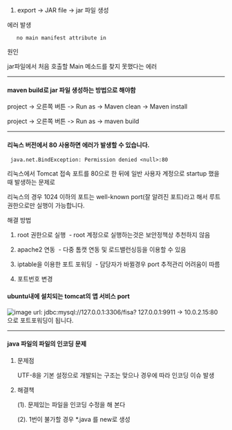 
1. export -> JAR file -> jar 파일 생성


에러 발생

       no main manifest attribute in
       
원인  

jar파일에서 처음 호출할 Main 메소드를 찾지 못했다는 에러

---

#### maven build로 jar 파일 생성하는 방법으로 해야함 

project -> 오른쪽 버튼 -> Run as -> Maven clean -> Maven install

project -> 오른쪽 버튼 -> Run as -> maven build

---

#### 리눅스 버전에서 80 사용하면 에러가 발생할 수 있습니다.

     java.net.BindException: Permission denied <null>:80

리눅스에서 Tomcat 접속 포트를 80으로 한 뒤에 일반 사용자 계정으로 startup 했을때 발생하는 문제로

리눅스의 경우 1024 이하의 포트는 well-known port(잘 알려진 포트)라고 해서 루트 권한으로만 실행이 가능합니다.

해결 방법

1. root 권한으로 실행  - root 계정으로 실행하는것은 보안정책상 추천하지 않음

2. apache2 연동  - 다중 톰캣 연동 및 로드밸런싱등을 이용할 수 있음

3. iptable을 이용한 포트 포워딩  - 담당자가 바뀔경우 port 추적관리 어려움이 따름

4. 포트번호 변경

#### ubuntu내에 설치되는 tomcat의 앱 서비스 port

![image](https://github.com/greeneryjin/developer_study/assets/87289562/563086d8-4ea0-45fd-8498-e92bd3fbb4ad)
url: jdbc:mysql://127.0.0.1:3306/fisa?
127.0.0.1:9911 -> 10.0.2.15:80 으로 포트포워딩이 됩니다. 

---

#### java 파일의 파일의 인코딩 문제
		
  1. 문제점
				
      UTF-8을 기본 설정으로 개발되는 구조는 맞으나 경우에 따라 인코딩 이슈 발생
			
   2. 해결책
				
      (1). 문제있는 파일을 인코딩 수정을 해 본다
				
      (2). 1번이 불가할 경우 *.java 를 new로 생성


